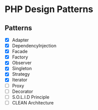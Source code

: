 # PHP Design Patterns

## Patterns
- [x] Adapter
- [x] DependencyInjection
- [x] Facade
- [x] Factory
- [x] Observer
- [x] Singleton
- [x] Strategy
- [x] Iterator
- [ ] Proxy
- [ ] Decorator
- [ ] S.O.L.I.D Principle
- [ ] CLEAN Architecture
